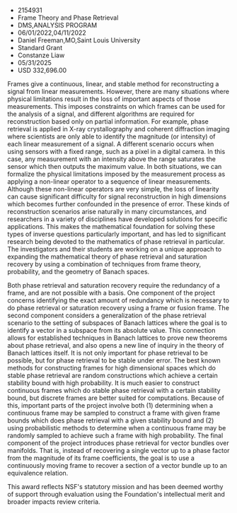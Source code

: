 
* 2154931
* Frame Theory and Phase Retrieval
* DMS,ANALYSIS PROGRAM
* 06/01/2022,04/11/2022
* Daniel Freeman,MO,Saint Louis University
* Standard Grant
* Constanze Liaw
* 05/31/2025
* USD 332,696.00

Frames give a continuous, linear, and stable method for reconstructing a signal
from linear measurements. However, there are many situations where physical
limitations result in the loss of important aspects of those measurements. This
imposes constraints on which frames can be used for the analysis of a signal,
and different algorithms are required for reconstruction based only on partial
information. For example, phase retrieval is applied in X-ray crystallography
and coherent diffraction imaging where scientists are only able to identify the
magnitude (or intensity) of each linear measurement of a signal. A different
scenario occurs when using sensors with a fixed range, such as a pixel in a
digital camera. In this case, any measurement with an intensity above the range
saturates the sensor which then outputs the maximum value. In both situations,
we can formalize the physical limitations imposed by the measurement process as
applying a non-linear operator to a sequence of linear measurements. Although
these non-linear operators are very simple, the loss of linearity can cause
significant difficulty for signal reconstruction in high dimensions which
becomes further confounded in the presence of error. These kinds of
reconstruction scenarios arise naturally in many circumstances, and researchers
in a variety of disciplines have developed solutions for specific applications.
This makes the mathematical foundation for solving these types of inverse
questions particularly important, and has led to significant research being
devoted to the mathematics of phase retrieval in particular. The investigators
and their students are working on a unique approach to expanding the
mathematical theory of phase retrieval and saturation recovery by using a
combination of techniques from frame theory, probability, and the geometry of
Banach spaces.

Both phase retrieval and saturation recovery require the redundancy of a frame,
and are not possible with a basis. One component of the project concerns
identifying the exact amount of redundancy which is necessary to do phase
retrieval or saturation recovery using a frame or fusion frame. The second
component considers a generalization of the phase retrieval scenario to the
setting of subspaces of Banach lattices where the goal is to identify a vector
in a subspace from its absolute value. This connection allows for established
techniques in Banach lattices to prove new theorems about phase retrieval, and
also opens a new line of inquiry in the theory of Banach lattices itself. It is
not only important for phase retrieval to be possible, but for phase retrieval
to be stable under error. The best known methods for constructing frames for
high dimensional spaces which do stable phase retrieval are random constructions
which achieve a certain stability bound with high probability. It is much easier
to construct continuous frames which do stable phase retrieval with a certain
stability bound, but discrete frames are better suited for computations. Because
of this, important parts of the project involve both (1) determining when a
continuous frame may be sampled to construct a frame with given frame bounds
which does phase retrieval with a given stability bound and (2) using
probabilistic methods to determine when a continuous frame may be randomly
sampled to achieve such a frame with high probability. The final component of
the project introduces phase retrieval for vector bundles over manifolds. That
is, instead of recovering a single vector up to a phase factor from the
magnitude of its frame coefficients, the goal is to use a continuously moving
frame to recover a section of a vector bundle up to an equivalence relation.

This award reflects NSF's statutory mission and has been deemed worthy of
support through evaluation using the Foundation's intellectual merit and broader
impacts review criteria.
